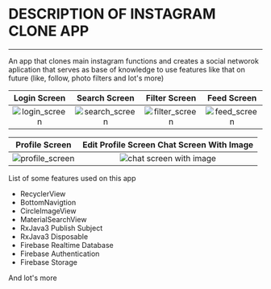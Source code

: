 # DESCRIPTION OF INSTAGRAM CLONE APP
---

An app that clones main instagram functions and creates a social networok aplication that serves as base of knowledge to use features like that on future (like, follow, photo filters and lot's more)


Login Screen                        |  Search Screen                    |   Filter Screen       |  Feed Screen         |
:-----------------------------------:|:-----------------------------------:| :-----------------------------------: | :-----------------------------------: 
![login_screen](https://firebasestorage.googleapis.com/v0/b/instagram-clone-aebe5.appspot.com/o/images%2Fgithub-readme%2Flogin_screen.png?alt=media&token=b00faa02-0dd4-4e0a-83f9-c0ea84312ff2)                  |  ![search_screen](https://firebasestorage.googleapis.com/v0/b/instagram-clone-aebe5.appspot.com/o/images%2Fgithub-readme%2Fsearch_screen.png?alt=media&token=df3b4fce-70f0-4e50-81ab-420d5d0a093f)          | ![filter_screen](https://firebasestorage.googleapis.com/v0/b/instagram-clone-aebe5.appspot.com/o/images%2Fgithub-readme%2Ffilter_screen.png?alt=media&token=9efc7422-7f08-41cb-a6c6-73ae0d9ce8b7) |  ![feed_screen](https://firebasestorage.googleapis.com/v0/b/instagram-clone-aebe5.appspot.com/o/images%2Fgithub-readme%2Ffeed_screen.png?alt=media&token=a5e968ed-d1a6-48ab-9bc8-b6cd9dcd4a32) 


Profile Screen                          |  Edit Profile Screen     Chat Screen With Image            |
:---------------------------------------:| :---------------------------------------:
![profile_screen](https://firebasestorage.googleapis.com/v0/b/instagram-clone-aebe5.appspot.com/o/images%2Fgithub-readme%2Fprofile_screen.png?alt=media&token=2031cc9d-bf2e-4133-b19b-214f99ada7cd)          | ![chat screen with image](https://firebasestorage.googleapis.com/v0/b/whatsapp-clone-2fd83.appspot.com/o/images%2Fgithub-readme%2Fwhats6.png?alt=media&token=437078ce-e9a3-404d-8ec2-2920e8ed1c31)


List of some features used on this app

* RecyclerView
* BottomNavigtion
* CircleImageView
* MaterialSearchView
* RxJava3 Publish Subject
* RxJava3 Disposable
* Firebase Realtime Database
* Firebase Authentication
* Firebase Storage

And lot's more
